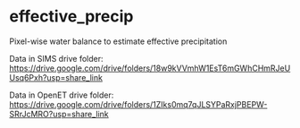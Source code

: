 # effective_precip
Pixel-wise water balance to estimate effective precipitation

Data in SIMS drive folder: https://drive.google.com/drive/folders/18w9kVVmhW1EsT6mGWhCHmRJeUUsq6Pxh?usp=share_link

Data in OpenET drive folder: https://drive.google.com/drive/folders/1ZIks0mq7qJLSYPaRxjPBEPW-SRrJcMRO?usp=share_link
